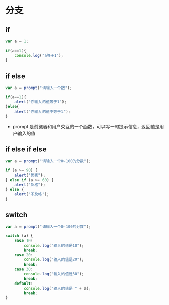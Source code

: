# 分支

## if

```javascript
var a = 1;

if(a==1){
    console.log("a等于1");
}
```



## if else

```javascript
var a = prompt("请输入一个数");

if(a==1){
    alert("你输入的值等于1");
}else{
    alert("你输入的值不等于1");
}
```

- prompt 是浏览器和用户交互的一个函数，可以写一句提示信息，返回值是用户输入的值

    

## if else if else

```javascript
var a = prompt("请输入一个0-100的分数");

if (a >= 90) {
    alert("优秀");
} else if (a >= 60) {
    alert("及格");
} else {
    alert("不及格");
}
```



## switch

```javascript
var a = prompt("请输入一个0-100的分数");

switch (a) {
    case 10:
        console.log("输入的值是10");
        break;
    case 20:
        console.log("输入的值是20");
        break;
    case 30:
        console.log("输入的值是30");
        break;
    default:
        console.log("输入的值是 " + a);
        break;
}
```


